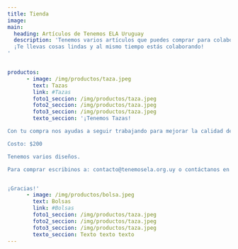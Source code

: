 ```yaml
---
title: Tienda
image:
main:
  heading: Artículos de Tenemos ELA Uruguay
  description: 'Tenemos varios artículos que puedes comprar para colaborar con nosotros:
  ¡Te llevas cosas lindas y al mismo tiempo estás colaborando!
'


productos:
      - image: /img/productos/taza.jpeg
        text: Tazas
        link: #Tazas
        foto1_seccion: /img/productos/taza.jpeg
        foto2_seccion: /img/productos/taza.jpeg
        foto3_seccion: /img/productos/taza.jpeg
        texto_seccion: '¡Tenemos Tazas!

Con tu compra nos ayudas a seguir trabajando para mejorar la calidad de vida de los pacientes y empezás la semana con toda la energía, tomando algo calentito y rico en estas divinas tazas.

Costo: $200

Tenemos varios diseños.

Para comprar escribinos a: contacto@tenemosela.org.uy o contáctanos en nuestra página de facebook


¡Gracias!'
      - image: /img/productos/bolsa.jpeg
        text: Bolsas
        link: #Bolsas
        foto1_seccion: /img/productos/taza.jpeg
        foto2_seccion: /img/productos/taza.jpeg
        foto3_seccion: /img/productos/taza.jpeg
        texto_seccion: Texto texto texto
---
```

